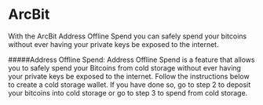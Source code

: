 ArcBit
===========
With the ArcBit Address Offline Spend you can safely spend your bitcoins without ever having your private keys be exposed to the internet.

#####Address Offline Spend:
Address Offline Spend is a feature that allows you to safely spend your Bitcoins from cold storage without ever having your private keys be exposed to the internet. Follow the instructions below to create a cold storage wallet. If you have done so, go to step 2 to deposit your bitcoins into cold storage or go to step 3 to spend from cold storage.


